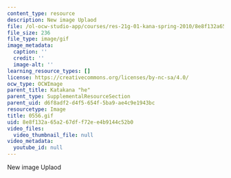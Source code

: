 ```yaml
---
content_type: resource
description: New image Uplaod
file: /ol-ocw-studio-app/courses/res-21g-01-kana-spring-2010/8e8f132a65a267dff72ee4b9144c52b0_0556.gif
file_size: 236
file_type: image/gif
image_metadata:
  caption: ''
  credit: ''
  image-alt: ''
learning_resource_types: []
license: https://creativecommons.org/licenses/by-nc-sa/4.0/
ocw_type: OCWImage
parent_title: Katakana "he"
parent_type: SupplementalResourceSection
parent_uid: d6f8adf2-d4f5-654f-5ba9-ae4c9e1943bc
resourcetype: Image
title: 0556.gif
uid: 8e8f132a-65a2-67df-f72e-e4b9144c52b0
video_files:
  video_thumbnail_file: null
video_metadata:
  youtube_id: null
---
```

New image Uplaod